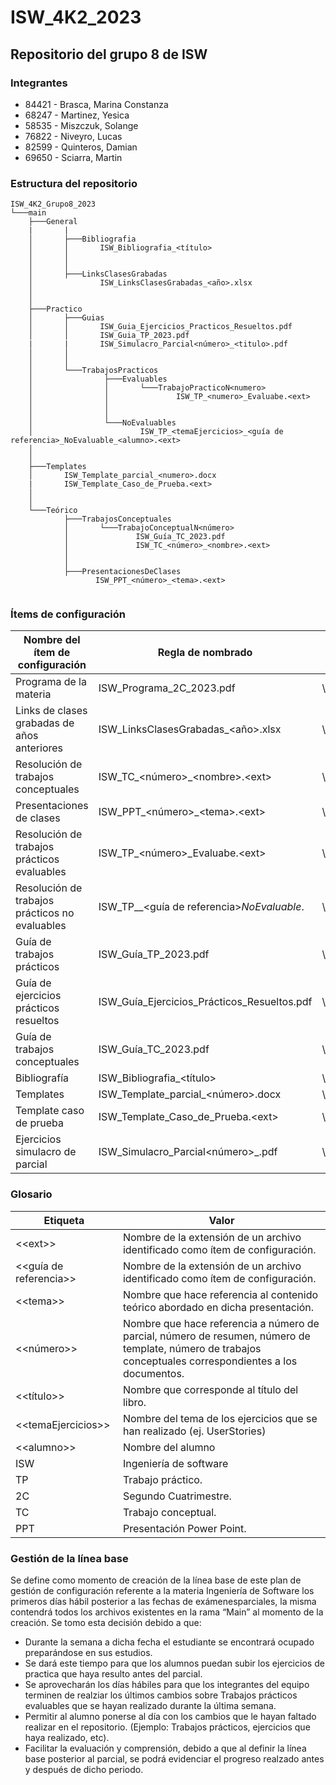 # ISW_4K2_2023
## Repositorio del grupo 8 de ISW

### Integrantes
- 84421 - Brasca, Marina Constanza
- 68247 - Martinez, Yesica
- 58535 - Miszczuk, Solange 
- 76822 - Niveyro, Lucas
- 82599 - Quinteros, Damian
- 69650 - Sciarra, Martin


### Estructura del repositorio 
```
ISW_4K2_Grupo8_2023
└───main
    ├───General
    |       |
    │       ├───Bibliografia
    │       │       ISW_Bibliografia_<título>
    │       │      
    │       │
    │       ├───LinksClasesGrabadas
    │	    	    ISW_LinksClasesGrabadas_<año>.xlsx
    │       
    │       
    ├───Practico
    │       ├───Guias
    │       │       ISW_Guia_Ejercicios_Practicos_Resueltos.pdf
    │       │       ISW_Guia_TP_2023.pdf
    |       |       ISW_Simulacro_Parcial<número>_<titulo>.pdf
    │       │
    │       │
    │       └───TrabajosPracticos
    │                ├───Evaluables
    │                │       └───TrabajoPracticoN<numero>
    │                │               ISW_TP_<numero>_Evaluabe.<ext> 
    │                │       
    │                │       
    │                └───NoEvaluables
    │                        ISW_TP_<temaEjercicios>_<guía de referencia>_NoEvaluable_<alumno>.<ext>
    │                       
    │                       
    ├───Templates
    │       ISW_Template_parcial_<numero>.docx
    |       ISW_Template_Caso_de_Prueba.<ext>
    │       
    │
    └───Teórico
            ├───TrabajosConceptuales
            │       └───TrabajoConceptualN<número>
            │               ISW_Guía_TC_2023.pdf
            │               ISW_TC_<número>_<nombre>.<ext> 
            │
            │
            ├───PresentacionesDeClases
                   ISW_PPT_<número>_<tema>.<ext> 
            

```

### Ítems de configuración 

| Nombre del ítem de configuración  		| Regla de nombrado                          	| Ubicación física              				|
|-----------------------------------------------|-----------------------------------------------|---------------------------------------------------------------|
| Programa de la materia            		| ISW_Programa_2C_2023.pdf               	| \ISW_4K2_Grupo8_2023\General	                                |
| Links de clases grabadas de años anteriores 	| ISW_LinksClasesGrabadas_<año>.xlsx           	| \ISW_4K2_Grupo8_2023\General\LinksClasesGrabadas              |
| Resolución de trabajos conceptuales       	| ISW_TC_\<número\>_\<nombre\>.\<ext\>          | \ISW_4K2_Grupo8_2023\Teorico\TrabajosConceptuales		|
| Presentaciones de clases        		| ISW_PPT_\<número\>_\<tema\>.\<ext\>           | \ISW_4K2_Grupo8_2023\Teorico\PresentacionesDeClases	        |
| Resolución de trabajos prácticos evaluables   | ISW_TP_\<número\>_Evaluabe.\<ext\>         	| \ISW_4K2_Grupo8_2023\Practico\TrabajosPracticos\Evaluables\TrabajoPracticoN<numero>        |
| Resolución de trabajos prácticos no evaluables | ISW_TP_<temaEjercicios>_\<guía de referencia\>_NoEvaluable_<alumno>. <ext>      | \ISW_4K2_Grupo8_2023\Practico\TrabajosPracticos\NoEvaluables |
| Guía de trabajos prácticos			| ISW_Guía_TP_2023.pdf                        	| \ISW_4K2_Grupo8_2023\Practico\Guías  				|
| Guía de ejercicios prácticos resueltos	| ISW_Guía_Ejercicios_Prácticos_Resueltos.pdf   | \ISW_4K2_Grupo8_2023\Practico\Guías				|
| Guía de trabajos conceptuales         	| ISW_Guía_TC_2023.pdf                          | \ISW_4K2_Grupo8_2023\Teorico\TrabajosConceptuales             |
| Bibliografía                           	| ISW_Bibliografia_<título>			| \ISW_4K2_Grupo8_2023\General\Bibliografia			|
| Templates                                     | ISW_Template_parcial_\<número\>.docx          | \ISW_4K2_Grupo8_2023\Templates				|
| Template caso de prueba            	 	| ISW_Template_Caso_de_Prueba.\<ext\>       	| \ISW_4K2_Grupo8_2023\Templates				|
| Ejercicios simulacro de parcial   	 	| ISW_Simulacro_Parcial<número>_<titulo>.pdf   	| \ISW_4K2_Grupo8_2023\Practico\Guias				|



### Glosario

| Etiqueta		| Valor                          										| 
|-----------------------|---------------------------------------------------------------------------------------------------------------|
| <\<ext\>>		| Nombre de la extensión de un archivo identificado como ítem de configuración.    	        		| 
| <\<guía de referencia\>>		| Nombre de la extensión de un archivo identificado como ítem de configuración.       		| 
| <\<tema\>>      	| Nombre que hace referencia al contenido teórico abordado en dicha presentación.                               | 	        
| <\<número\>>		| Nombre que hace referencia a número de parcial, número de resumen, número de template, número de trabajos conceptuales correspondientes a los documentos.     |
| <\<título\>>	| Nombre que corresponde al título del libro.                                            	  			|
| <\<temaEjercicios\>>	| Nombre del tema de los ejercicios que se han realizado (ej. UserStories)	                                |              			
| <\<alumno\>>        	| Nombre del alumno                             				                 		|
| ISW		        | Ingeniería de software    				                        				| 
| TP      	        | Trabajo práctico.  	                                                                                        |
| 2C		        | Segundo Cuatrimestre.                                                                           		|
| TC	                | Trabajo conceptual.                                                                      			|
| PPT	        	| Presentación Power Point.                                                                                     | 

	
### Gestión de la línea base
Se define como momento de creación de la línea base de este plan de gestión de configuración referente a la materia Ingeniería de Software los primeros días hábil posterior a las fechas de exámenesparciales, la misma contendrá todos los archivos existentes en la rama “Main” al momento de la creación. Se tomo esta decisión debido a que:
- Durante la semana a dicha fecha el estudiante se encontrará ocupado preparándose en sus estudios.
- Se dará este tiempo para que los alumnos puedan subir los ejercicios de practica que haya resulto antes del parcial.
- Se aprovecharán los días hábiles para que los integrantes del equipo terminen de realziar los últimos cambios sobre Trabajos prácticos evaluables que se hayan realizado durante la última semana.
- Permitir al alumno ponerse al día con los cambios que le hayan faltado realizar en el repositorio. (Ejemplo: Trabajos prácticos, ejercicios que haya realizado, etc).
- Facilitar la evaluación y comprensión, debido a que al definir la línea base posterior al parcial, se podrá evidenciar el progreso realzado antes y después de dicho periodo.

